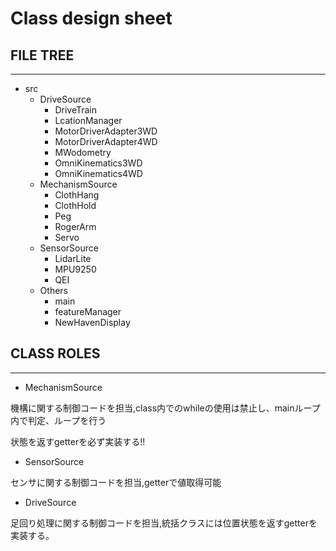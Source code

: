 # Class design sheet

## FILE TREE
***
- src
  - DriveSource
    - DriveTrain
    - LcationManager
    - MotorDriverAdapter3WD
    - MotorDriverAdapter4WD
    - MWodometry
    - OmniKinematics3WD
    - OmniKinematics4WD
  - MechanismSource
    - ClothHang
    - ClothHold
    - Peg
    - RogerArm
    - Servo
  - SensorSource
    - LidarLite
    - MPU9250
    - QEI
  - Others
    - main
    - featureManager
    - NewHavenDisplay

## CLASS ROLES
***
- MechanismSource

機構に関する制御コードを担当,class内でのwhileの使用は禁止し、mainループ内で判定、ループを行う

状態を返すgetterを必ず実装する!!

- SensorSource

センサに関する制御コードを担当,getterで値取得可能

- DriveSource

足回り処理に関する制御コードを担当,統括クラスには位置状態を返すgetterを実装する。
